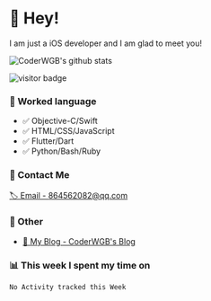 # 👋 Hey!


I am just a iOS developer and I am glad to meet you!

![CoderWGB's github stats](https://github-readme-stats.vercel.app/api?username=WangGuibin&&show_icons=true&&title_color=1abc9c&&icon_color=1abc9c)


<img src="https://visitor-badge.laobi.icu/badge?page_id=wangguibin.wangguibin" alt="visitor badge"/>       


### 📝 Worked language

- ✅ Objective-C/Swift   
- ✅ HTML/CSS/JavaScript
- ✅ Flutter/Dart
- ✅ Python/Bash/Ruby

### 📮 Contact Me

[🏷 Email - 864562082@qq.com](mailto:864562082@qq.com)


### 🤪 Other

- [📌 My Blog - CoderWGB's Blog](http://wangguibin.github.io/hexo-github-action)

### 📊 This week I spent my time on

<!--START_SECTION:waka-->
```text
No Activity tracked this Week
```
<!--END_SECTION:waka-->

